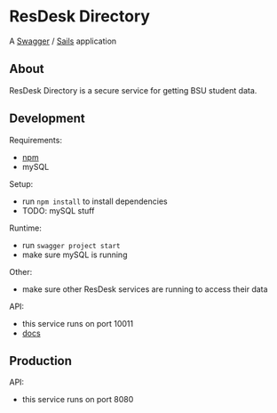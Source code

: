 # ResDesk Directory #
A [Swagger](https://www.npmjs.com/package/swagger) / [Sails](http://sailsjs.org) application 

## About ##

ResDesk Directory is a secure service for getting BSU student data.


## Development ##

Requirements:
-  [npm](https://www.npmjs.com/)
-  mySQL

Setup:
- run `npm install` to install dependencies
- TODO: mySQL stuff

Runtime:
- run `swagger project start`
- make sure mySQL is running

Other:
- make sure other ResDesk services are running to access their data

API:
- this service runs on port 10011
- [docs](http://localhost:10011/docs/index.html)

## Production ##

API:
- this service runs on port 8080

